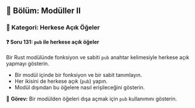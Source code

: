 ## 📘 Bölüm: Modüller II  
### 🔹 Kategori: Herkese Açık Öğeler  
#### ❓ Soru 131: `pub` ile herkese açık öğeler

Bir Rust modülünde fonksiyon ve sabiti `pub` anahtar kelimesiyle herkese açık yapmayı gösterin.

- Bir modül içinde bir fonksiyon ve bir sabit tanımlayın.
- Her ikisini de herkese açık (`pub`) yapın.
- Modül dışından bu öğelere nasıl erişileceğini gösterin.

🔧 **Görev:** Bir modülden öğeleri dışa açmak için `pub` kullanımını gösterin.
